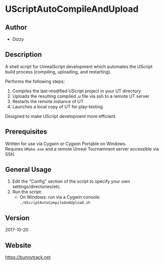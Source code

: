 # UScriptAutoCompileAndUpload

## Author
* Dizzy

## Description
A shell script for UnrealScript development which automates the UScript build process (compiling, uploading, and restarting).

Performs the following steps:
1. Compiles the last-modified UScript project in your UT directory
2. Uploads the resulting compiled .u file via ssh to a remote UT server
3. Restarts the remote instance of UT
4. Launches a local copy of UT for play-testing

Designed to make UScript development more efficient.

## Prerequisites
Written for use via Cygwin or Cygwin Portable on Windows.  
Requires `UMake.exe` and a remote Unreal Tournamnent server accessible via SSH.

## General Usage
1. Edit the "Config" section of the script to specify your own settings/directories/etc.
2. Run the script:
    * On Windows: run via a Cygwin console: `./UScriptAutoCompileAndUpload.sh`

## Version
2017-10-20

## Website
https://bunnytrack.net

